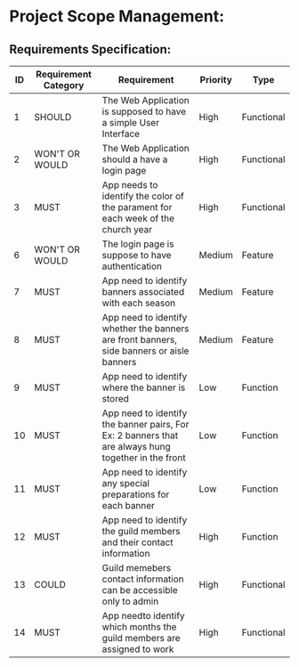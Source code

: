 # Project Scope Management:

##  Requirements Specification:

ID|Requirement Category|Requirement|Priority|Type|
---|---|---|---|---|
1 |SHOULD|The Web Application is supposed to have a simple User Interface |High|Functional
2 |WON'T OR WOULD|The Web Application should a have a login page |High|Functional
3 |MUST|App needs to identify the color of the parament for each week of the church year |High|Functional
6 |WON'T OR WOULD|The login page is suppose to have authentication|Medium|Feature
7 |MUST|App need to identify banners associated with each season|Medium|Feature
8 |MUST|App need to identify whether the banners are front banners, side banners or aisle banners|Medium|Feature
9 |MUST|App need to identify where the banner is stored|Low|Function
10|MUST|App need to identify the banner pairs, For Ex: 2 banners that are always hung together in the front|Low|Function
11|MUST|App need to identify any special preparations for each banner|Low|Function
12|MUST|App need to identify the guild members and their contact information|High|Function
13|COULD|Guild memebers contact information can be accessible only to admin|High|Functional
14|MUST|App needto identify which months the guild members are assigned to work|High|Functional



